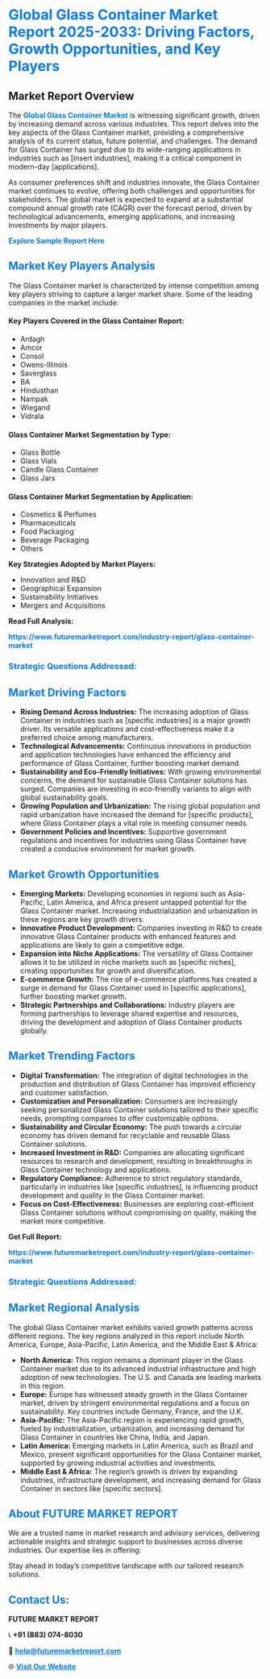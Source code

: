 <h1 style="color: #007BFF;">Global Glass Container Market Report 2025-2033: Driving Factors, Growth Opportunities, and Key Players</h1>

<section id="overview">
<h2>Market Report Overview</h2>
<p>The <a href="https://www.futuremarketreport.com/industry-report/glass-container-market" style="color: #007BFF; text-decoration: none;"><strong>Global Glass Container Market</strong></a> is witnessing significant growth, driven by increasing demand across various industries. This report delves into the key aspects of the Glass Container market, providing a comprehensive analysis of its current status, future potential, and challenges. The demand for Glass Container has surged due to its wide-ranging applications in industries such as [insert industries], making it a critical component in modern-day [applications].</p>
<p>As consumer preferences shift and industries innovate, the Glass Container market continues to evolve, offering both challenges and opportunities for stakeholders. The global market is expected to expand at a substantial compound annual growth rate (CAGR) over the forecast period, driven by technological advancements, emerging applications, and increasing investments by major players.</p>
</section>

<section id="overview">
<p><a href="https://www.futuremarketreport.com/request-sample/reportId=54347" style="color: #007BFF; text-decoration: none;"><strong>Explore Sample Report Here</strong></a></p>
</section>

<section id="key-players">
<h2 style="color: #007BFF;">Market Key Players Analysis</h2>
<p>The Glass Container market is characterized by intense competition among key players striving to capture a larger market share. Some of the leading companies in the market include:</p>
<h4>Key Players Covered in the Glass Container Report:</h4>
<ul><li>Ardagh</li><li>Amcor</li><li>Consol</li><li>Owens-Illinois</li><li>Saverglass</li><li>BA</li><li>Hindusthan</li><li>Nampak</li><li>Wiegand</li><li>Vidrala</li></ul>
<h4>Glass Container Market Segmentation by Type:</h4>
<ul><li>Glass Bottle</li><li>Glass Vials</li><li>Candle Glass Container</li><li>Glass Jars</li></ul>

<h4>Glass Container Market Segmentation by Application:</h4>
<ul><li>Cosmetics &amp; Perfumes</li><li>Pharmaceuticals</li><li>Food Packaging</li><li>Beverage Packaging</li><li>Others</li></ul>
<p><strong>Key Strategies Adopted by Market Players:</strong></p>
<ul>
<li>Innovation and R&D</li>
<li>Geographical Expansion</li>
<li>Sustainability Initiatives</li>
<li>Mergers and Acquisitions</li>
</ul>
</section>

<section>
<p><strong>Read Full Analysis: </strong></p><a href="https://www.futuremarketreport.com/industry-report/glass-container-market" style="color: #007BFF; text-decoration: none;"><strong>https://www.futuremarketreport.com/industry-report/glass-container-market</strong></a>
<h3 style="color: #007BFF;">Strategic Questions Addressed:</h3>
</section>

<section id="driving-factors">
<h2 style="color: #007BFF;">Market Driving Factors</h2>
<ul>
<li><strong>Rising Demand Across Industries:</strong> The increasing adoption of Glass Container in industries such as [specific industries] is a major growth driver. Its versatile applications and cost-effectiveness make it a preferred choice among manufacturers.</li>
<li><strong>Technological Advancements:</strong> Continuous innovations in production and application technologies have enhanced the efficiency and performance of Glass Container, further boosting market demand.</li>
<li><strong>Sustainability and Eco-Friendly Initiatives:</strong> With growing environmental concerns, the demand for sustainable Glass Container solutions has surged. Companies are investing in eco-friendly variants to align with global sustainability goals.</li>
<li><strong>Growing Population and Urbanization:</strong> The rising global population and rapid urbanization have increased the demand for [specific products], where Glass Container plays a vital role in meeting consumer needs.</li>
<li><strong>Government Policies and Incentives:</strong> Supportive government regulations and incentives for industries using Glass Container have created a conducive environment for market growth.</li>
</ul>
</section>

<section id="growth-opportunities">
<h2 style="color: #007BFF;">Market Growth Opportunities</h2>
<ul>
<li><strong>Emerging Markets:</strong> Developing economies in regions such as Asia-Pacific, Latin America, and Africa present untapped potential for the Glass Container market. Increasing industrialization and urbanization in these regions are key growth drivers.</li>
<li><strong>Innovative Product Development:</strong> Companies investing in R&D to create innovative Glass Container products with enhanced features and applications are likely to gain a competitive edge.</li>
<li><strong>Expansion into Niche Applications:</strong> The versatility of Glass Container allows it to be utilized in niche markets such as [specific niches], creating opportunities for growth and diversification.</li>
<li><strong>E-commerce Growth:</strong> The rise of e-commerce platforms has created a surge in demand for Glass Container used in [specific applications], further boosting market growth.</li>
<li><strong>Strategic Partnerships and Collaborations:</strong> Industry players are forming partnerships to leverage shared expertise and resources, driving the development and adoption of Glass Container products globally.</li>
</ul>
</section>

<section id="trending-factors">
<h2 style="color: #007BFF;">Market Trending Factors</h2>
<ul>
<li><strong>Digital Transformation:</strong> The integration of digital technologies in the production and distribution of Glass Container has improved efficiency and customer satisfaction.</li>
<li><strong>Customization and Personalization:</strong> Consumers are increasingly seeking personalized Glass Container solutions tailored to their specific needs, prompting companies to offer customizable options.</li>
<li><strong>Sustainability and Circular Economy:</strong> The push towards a circular economy has driven demand for recyclable and reusable Glass Container solutions.</li>
<li><strong>Increased Investment in R&D:</strong> Companies are allocating significant resources to research and development, resulting in breakthroughs in Glass Container technology and applications.</li>
<li><strong>Regulatory Compliance:</strong> Adherence to strict regulatory standards, particularly in industries like [specific industries], is influencing product development and quality in the Glass Container market.</li>
<li><strong>Focus on Cost-Effectiveness:</strong> Businesses are exploring cost-efficient Glass Container solutions without compromising on quality, making the market more competitive.</li>
</ul>
</section>

<section>
<p><strong>Get Full Report: </strong></p><a href="https://www.futuremarketreport.com/industry-report/glass-container-market" style="color: #007BFF; text-decoration: none;"><strong>https://www.futuremarketreport.com/industry-report/glass-container-market</strong></a>
<h3 style="color: #007BFF;">Strategic Questions Addressed:</h3>
</section>


<section id="regional-analysis">
<h2 style="color: #007BFF;">Market Regional Analysis</h2>
<p>The global Glass Container market exhibits varied growth patterns across different regions. The key regions analyzed in this report include North America, Europe, Asia-Pacific, Latin America, and the Middle East & Africa:</p>
<ul>
<li><strong>North America:</strong> This region remains a dominant player in the Glass Container market due to its advanced industrial infrastructure and high adoption of new technologies. The U.S. and Canada are leading markets in this region.</li>
<li><strong>Europe:</strong> Europe has witnessed steady growth in the Glass Container market, driven by stringent environmental regulations and a focus on sustainability. Key countries include Germany, France, and the U.K.</li>
<li><strong>Asia-Pacific:</strong> The Asia-Pacific region is experiencing rapid growth, fueled by industrialization, urbanization, and increasing demand for Glass Container in countries like China, India, and Japan.</li>
<li><strong>Latin America:</strong> Emerging markets in Latin America, such as Brazil and Mexico, present significant opportunities for the Glass Container market, supported by growing industrial activities and investments.</li>
<li><strong>Middle East & Africa:</strong> The region’s growth is driven by expanding industries, infrastructure development, and increasing demand for Glass Container in sectors like [specific sectors].</li>
</ul>
</section>

<footer>
<h2 style="color: #007BFF;">About FUTURE MARKET REPORT</h2>
<p>We are a trusted name in market research and advisory services, delivering actionable insights and strategic support to businesses across diverse industries. Our expertise lies in offering:</p>

<p>Stay ahead in today’s competitive landscape with our tailored research solutions.</p>

<h2 style="color: #007BFF;">Contact Us:</h2>
<p><strong>FUTURE MARKET REPORT</strong></p>
<p>📞 <strong>+91 (883) 074-8030</strong></p>
<p>📧 <strong><a href="mailto:help@futuremarketreport.com" style="color: #007BFF;">help@futuremarketreport.com</a></strong></p>
<p>🌐 <strong><a href="https://www.futuremarketreport.com/" style="color: #007BFF;">Visit Our Website</a></strong></p>
</footer>